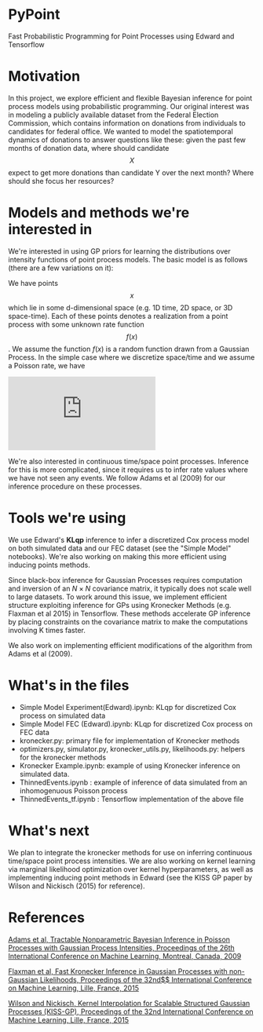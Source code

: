 # PyPoint

Fast Probabilistic Programming for Point Processes using Edward and Tensorflow

# Motivation

In this project, we explore efficient and flexible Bayesian inference for point process models using probabilistic programming. Our original interest was in modeling a publicly available dataset from the Federal Election Commission, which contains information on donations from individuals to candidates for federal office. We wanted to model the spatiotemporal dynamics of donations to answer questions like these: given the past few months of donation data, where should candidate $$X$$ expect to get more donations than candidate Y over the next month? Where should she focus her resources?

# Models and methods we're interested in

We're interested in using GP priors for learning the distributions over intensity functions of point process models. The basic model is as follows (there are a few variations on it): 

We have points $$x$$ which lie in some d-dimensional space (e.g. 1D time, 2D space, or 3D space-time). Each of these points denotes a realization from a point process with some unknown rate function $$f(x)$$. We assume the function $f(x)$ is a random function drawn from a Gaussian Process. In the simple case where we discretize space/time and we assume a Poisson rate, we have

![](https://latex.codecogs.com/gif.latex?%5Cbegin%7Balign*%7D%20f%20%5Csim%20GP%28mu%28x%29%2C%20K%28x%2C%20x%29%29%5C%5C%20y%28x%29%20%5Csim%20Poisson%28f%28x%29%29%20%5Cend%7Balign*%7D)

We're also interested in continuous time/space point processes. Inference for this is more complicated, since it requires us to infer rate values where we have not seen any events. We follow Adams et al (2009) for our inference procedure on these processes.

# Tools we're using

We use Edward's **KLqp** inference to infer a discretized Cox process model on both simulated data and our FEC dataset (see the "Simple Model" notebooks). We're also working on making this more efficient using inducing points methods.

Since black-box inference for Gaussian Processes requires computation and inversion of an $N \times N$ covariance matrix, it typically does not scale well to large datasets. To work around this issue, we implement efficient structure exploiting inference for GPs using Kronecker Methods (e.g. Flaxman et al 2015) in Tensorflow. These methods accelerate GP inference by placing constraints on the covariance matrix to make the computations involving K times faster. 

We also work on implementing efficient modifications of the algorithm from Adams et al (2009).

# What's in the files

- Simple Model Experiment(Edward).ipynb: KLqp for discretized Cox process on simulated data
- Simple Model FEC (Edward).ipynb: KLqp for discretized Cox process on FEC data
- kronecker.py: primary file for implementation of Kronecker methods
- optimizers.py, simulator.py, kronecker\_utils.py, likelihoods.py: helpers for the kronecker methods
- Kronecker Example.ipynb: example of using Kronecker inference on simulated data.
- ThinnedEvents.ipynb : example of inference of data simulated from an inhomogenuous Poisson process
- ThinnedEvents_tf.ipynb : Tensorflow implementation of the above file

# What's next

We plan to integrate the kronecker methods for use on inferring continuous time/space point process intensities. We are also working on kernel learning via marginal likelihood optimization over kernel hyperparameters, as well as implementing inducing point methods in Edward (see the KISS GP paper by Wilson and Nickisch (2015) for reference).

# References

[Adams et al, Tractable Nonparametric Bayesian Inference in Poisson Processes with Gaussian Process Intensities, Proceedings of the 26th International Conference on Machine Learning, Montreal, Canada, 2009](https://hips.seas.harvard.edu/files/adams-sgcp-icml-2009.pdf)

[Flaxman et al, Fast Kronecker Inference in Gaussian Processes with non-Gaussian Likelihoods, Proceedings of the 32nd$$ International Conference on Machine Learning, Lille, France, 2015](https://www.cs.cmu.edu/~neill/papers/icml15.pdf)

[Wilson and Nickisch, Kernel Interpolation for Scalable Structured Gaussian Processes (KISS-GP), Proceedings of the 32nd International Conference on Machine Learning, Lille, France, 2015](http://proceedings.mlr.press/v37/wilson15.pdf)
